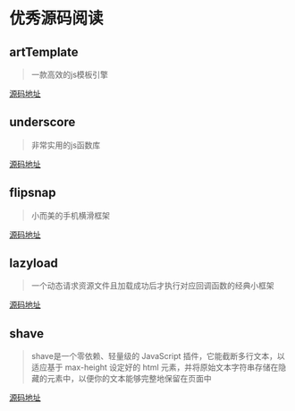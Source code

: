 # 优秀源码阅读

## artTemplate

> 一款高效的js模板引擎

[源码地址](https://github.com/aui/artTemplate)

## underscore

> 非常实用的js函数库

[源码地址](https://github.com/jashkenas/underscore)

## flipsnap

> 小而美的手机横滑框架

[源码地址](https://github.com/hokaccha/js-flipsnap)

## lazyload

> 一个动态请求资源文件且加载成功后才执行对应回调函数的经典小框架

[源码地址](https://github.com/rgrove/lazyload)

## shave

> shave是一个零依赖、轻量级的 JavaScript 插件，它能截断多行文本，以适应基于 max-height 设定好的 html 元素，并将原始文本字符串存储在隐藏的<span>元素中，以便你的文本能够完整地保留在页面中

[源码地址](https://github.com/dollarshaveclub/shave)

